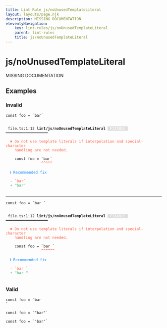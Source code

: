 ```yaml
---
title: Lint Rule js/noUnusedTemplateLiteral
layout: layouts/page.njk
description: MISSING DOCUMENTATION
eleventyNavigation:
	key: lint-rules/js/noUnusedTemplateLiteral
	parent: lint-rules
	title: js/noUnusedTemplateLiteral
---
```


# js/noUnusedTemplateLiteral

MISSING DOCUMENTATION

<!-- EVERYTHING BELOW IS AUTOGENERATED. SEE SCRIPTS FOLDER FOR UPDATE SCRIPTS hash(a250a0cb6beed9bceda77f4a73f1d5149632b4c5) -->

## Examples
### Invalid
<pre class="language-text"><code class="language-text"><span class="token keyword">const</span> <span class="token variable">foo</span> <span class="token operator">=</span> <span class="token string">`</span><span class="token string">bar</span><span class="token string">`</span></code></pre>
<pre class="language-text"><code class="language-text">
 <span style="text-decoration-style: dotted;">file.ts:1:12</span> <strong>lint/js/noUnusedTemplateLiteral</strong> <span style="color: white; background-color: #ddd;"> FIXABLE </span> ━━━━━━━━━━━━━━━━━━━

  <strong><span style="color: Tomato;">✖ </span></strong><span style="color: Tomato;">Do not use template literals if interpolation and special-character</span>
    <span style="color: Tomato;">handling are not needed.</span>

    <span class="token keyword">const</span> <span class="token variable">foo</span> <span class="token operator">=</span> <span class="token string">`</span><span class="token string">bar</span><span class="token string">`</span>
                <span style="color: Tomato;"><strong>^</strong></span><span style="color: Tomato;"><strong>^</strong></span><span style="color: Tomato;"><strong>^</strong></span><span style="color: Tomato;"><strong>^</strong></span><span style="color: Tomato;"><strong>^</strong></span>

  <strong><span style="color: DodgerBlue;">ℹ </span></strong><span style="color: DodgerBlue;">Recommended fix</span>

  <span style="color: Tomato;">-</span> <span style="color: Tomato;"><strong>`</strong></span><span style="color: Tomato;">bar</span><span style="color: Tomato;"><strong>`</strong></span>
  <span style="color: MediumSeaGreen;">+</span> <span style="color: MediumSeaGreen;"><strong>&quot;</strong></span><span style="color: MediumSeaGreen;">bar</span><span style="color: MediumSeaGreen;"><strong>&quot;</strong></span>

</code></pre>

---------------

<pre class="language-text"><code class="language-text"><span class="token keyword">const</span> <span class="token variable">foo</span> <span class="token operator">=</span> <span class="token string">`</span><span class="token string">bar </span><span class="token string">`</span></code></pre>
<pre class="language-text"><code class="language-text">
 <span style="text-decoration-style: dotted;">file.ts:1:12</span> <strong>lint/js/noUnusedTemplateLiteral</strong> <span style="color: white; background-color: #ddd;"> FIXABLE </span> ━━━━━━━━━━━━━━━━━━━

  <strong><span style="color: Tomato;">✖ </span></strong><span style="color: Tomato;">Do not use template literals if interpolation and special-character</span>
    <span style="color: Tomato;">handling are not needed.</span>

    <span class="token keyword">const</span> <span class="token variable">foo</span> <span class="token operator">=</span> <span class="token string">`</span><span class="token string">bar </span><span class="token string">`</span>
                <span style="color: Tomato;"><strong>^</strong></span><span style="color: Tomato;"><strong>^</strong></span><span style="color: Tomato;"><strong>^</strong></span><span style="color: Tomato;"><strong>^</strong></span><span style="color: Tomato;"><strong>^</strong></span><span style="color: Tomato;"><strong>^</strong></span>

  <strong><span style="color: DodgerBlue;">ℹ </span></strong><span style="color: DodgerBlue;">Recommended fix</span>

  <span style="color: Tomato;">-</span> <span style="color: Tomato;"><strong>`</strong></span><span style="color: Tomato;">bar </span><span style="color: Tomato;"><strong>`</strong></span>
  <span style="color: MediumSeaGreen;">+</span> <span style="color: MediumSeaGreen;"><strong>&quot;</strong></span><span style="color: MediumSeaGreen;">bar </span><span style="color: MediumSeaGreen;"><strong>&quot;</strong></span>

</code></pre>
### Valid
<pre class="language-text"><code class="language-text"><span class="token keyword">const</span> <span class="token variable">foo</span> <span class="token operator">=</span> <span class="token string">`</span><span class="token string">bar</span>
<span class="token string">`</span></code></pre>
<pre class="language-text"><code class="language-text"><span class="token keyword">const</span> <span class="token variable">foo</span> <span class="token operator">=</span> <span class="token string">`</span><span class="token string">&quot;bar&quot;</span><span class="token string">`</span></code></pre>
<pre class="language-text"><code class="language-text"><span class="token keyword">const</span> <span class="token variable">foo</span> <span class="token operator">=</span> <span class="token string">`</span><span class="token string">&apos;bar&apos;</span><span class="token string">`</span></code></pre>
